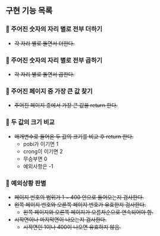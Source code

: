 ## 구현 기능 목록
### 📌 주어진 숫자의 자리 별로 전부 더하기
- ~~각 자리 별로 돌면서 더한다.~~
  
### 📌 주어진 숫자의 자리 별로 전부 곱하기
- ~~각 자리 별로 돌면서 곱한다.~~

### 📌 주어진 페이지 중 가장 큰 값 찾기
- ~~주어진 페이지 중에서 가장 큰 값을 return 한다.~~

### 📌 두 값의 크기 비교
- ~~매개변수로 들어온 두 값의 크기를 비교 후 return 한다.~~
  - pobi가 이기면 1
  - crong이 이기면 2
  - 무승부면 0
  - 예외사항은 -1

### 📌 예외상황 판별
- ~~페이지 번호의 범위가 1 ~ 400 안으로 들어오는지 검사한다.~~
- ~~왼쪽 페이지 번호와 오른쪽 페이지 번호가 유효한지 검사한다.~~
  - ~~왼쪽 페이지와 오른쪽 페이지가 오름차순으로 연속되어야 함.~~
- ~~시작면이나 마지막면이 나오는지 검사한다.~~
  - ~~시작면인 1이나 400이 나오면 유효하지 않음.~~